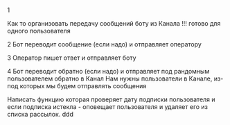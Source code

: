 1

Как то организовать передачу сообщений боту из Канала
!!! готово для одного пользователя


2
Бот переводит сообщение (если надо) и отправляет оператору


3
Оператор пишет ответ и отправляет боту



4
Бот переводит обратно (если надо) и отправляет под рандомным пользователем обратно в Канал
Нам нужны пользователи в Канале, из-под которых мы будем отправлять сообщения


Написать функцию которая проверяет дату подписки пользователя и если подписка истекла - оповещает
пользователя и удаляет его из списка рассылок.
ddd
